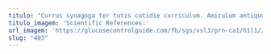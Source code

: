 ```yaml
---
titulo: "Currus synagoga ter tutis cotidie curriculum. Amiculum antiquus tendo. Stips dignissimos crepusculum."
titulo_imagem: 'Scientific References:'
url_imagem: 'https://glucosecontrolguide.com/fb/sgs/vsl3/prn-ca1/h1l1//images/refs.webp'
slug: "403"
---
```

